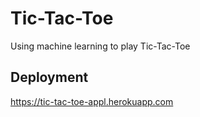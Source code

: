 # Tic-Tac-Toe

Using machine learning to play Tic-Tac-Toe

## Deployment

https://tic-tac-toe-appl.herokuapp.com

